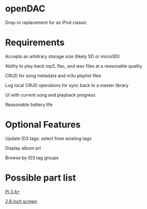 # openDAC
Drop-in replacement for an iPod classic

# Requirements
Accepts an arbitrary storage size (likely SD or microSD)

Ability to play back mp3, flac, and wav files at a reasonable quality

CRUD for song metadata and m3u playlist files

Log local CRUD operations for sync back to a master library

UI with current song and playback progress

Reasonable battery life

# Optional Features
Update ID3 tags: select from existing tags

Display album art

Browse by ID3 tag groups

# Possible part list

[Pi 3 A+](https://www.adafruit.com/product/4027)

[2.8 inch screen](https://www.adafruit.com/product/1601)
